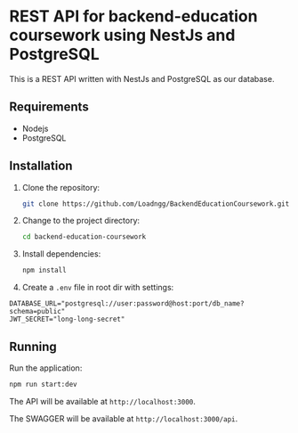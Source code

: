 # REST API for backend-education coursework using NestJs and PostgreSQL

This is a REST API written with NestJs and PostgreSQL as our
database.

## Requirements

- Nodejs
- PostgreSQL

## Installation

1. Clone the repository:

   ```bash
   git clone https://github.com/Loadngg/BackendEducationCoursework.git backend-education-coursework
   ```

2. Change to the project directory:

   ```bash
   cd backend-education-coursework
   ```

3. Install dependencies:

   ```bash
   npm install
   ```

4. Create a `.env` file in root dir with settings:

```env
DATABASE_URL="postgresql://user:password@host:port/db_name?schema=public"
JWT_SECRET="long-long-secret"
```

## Running

Run the application:

```sh
npm run start:dev
```

The API will be available at `http://localhost:3000`.

The SWAGGER will be available at `http://localhost:3000/api`.
